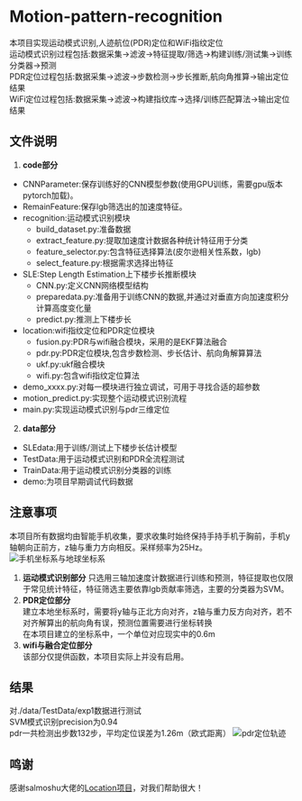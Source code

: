 # Motion-pattern-recognition
本项目实现运动模式识别,人迹航位(PDR)定位和WiFi指纹定位    
运动模式识别过程包括:数据采集->滤波->特征提取/筛选->构建训练/测试集->训练分类器->预测  
PDR定位过程包括:数据采集->滤波->步数检测->步长推断,航向角推算->输出定位结果  
WiFi定位过程包括:数据采集->滤波->构建指纹库->选择/训练匹配算法->输出定位结果
## 文件说明
1. **code部分**  
+ CNNParameter:保存训练好的CNN模型参数(使用GPU训练，需要gpu版本pytorch加载)。  
+ RemainFeature:保存lgb筛选出的加速度特征。  
+ recognition:运动模式识别模块
   + build_dataset.py:准备数据
   + extract_feature.py:提取加速度计数据各种统计特征用于分类
   + feature_selector.py:包含特征选择算法(皮尔逊相关性系数，lgb)
   + select_feature.py:根据需求选择出特征
+ SLE:Step Length Estimation上下楼步长推断模块  
   + CNN.py:定义CNN网络模型结构  
   + preparedata.py:准备用于训练CNN的数据,并通过对垂直方向加速度积分计算高度变化量
   + predict.py:推测上下楼步长  
+ location:wifi指纹定位和PDR定位模块  
   +  fusion.py:PDR与wifi融合模块，采用的是EKF算法融合
   +  pdr.py:PDR定位模块,包含步数检测、步长估计、航向角解算算法
   +  ukf.py:ukf融合模块
   +  wifi.py:包含wifi指纹定位算法
+ demo_xxxx.py:对每一模块进行独立调试，可用于寻找合适的超参数
+ motion_predict.py:实现整个运动模式识别流程
+ main.py:实现运动模式识别与pdr三维定位
2. **data部分**  
+ SLEdata:用于训练/测试上下楼步长估计模型
+ TestData:用于运动模式识别和PDR全流程测试
+ TrainData:用于运动模式识别分类器的训练
+ demo:为项目早期调试代码数据  
## 注意事项  
本项目所有数据均由智能手机收集，要求收集时始终保持手持手机于胸前，手机y轴朝向正前方，z轴与重力方向相反。采样频率为25Hz。![手机坐标系与地球坐标系](https://github.com/YuDa97/Motion-pattern-recognition/blob/main/Figure/phone&ENU_coordinate.jpg)
1. **运动模式识别部分**
只选用三轴加速度计数据进行训练和预测，特征提取也仅限于常见统计特征，特征筛选主要依靠lgb贡献率筛选，主要的分类器为SVM。
2. **PDR定位部分**  
建立本地坐标系时，需要将y轴与正北方向对齐，z轴与重力反方向对齐，若不对齐解算出的航向角有误，预测位置需要进行坐标转换  
在本项目建立的坐标系中，一个单位对应现实中的0.6m
3. **wifi与融合定位部分**  
该部分仅提供函数，本项目实际上并没有启用。
## 结果
对./data/TestData/exp1数据进行测试  
SVM模式识别precision为0.94  
pdr一共检测出步数132步，平均定位误差为1.26m（欧式距离）
![pdr定位轨迹](https://github.com/YuDa97/Motion-pattern-recognition/blob/main/Figure/pdr_trace.png)
## 鸣谢
感谢salmoshu大佬的[Location项目](https://github.com/salmoshu/location)，对我们帮助很大！
